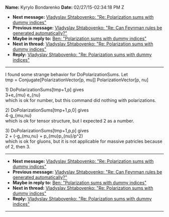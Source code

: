 **Name:** Kyrylo Bondarenko
**Date:** 02/27/15-02:34:18 PM Z

  - **Next message:** [Vladyslav Shtabovenko: "Re: Polarization sums
    with dummy indices"](0854.html)
  - **Previous message:** [Vladyslav Shtabovenko: "Re: Can Feynman rules
    be generated automatically?"](0852.html)
  - **Maybe in reply to:** [Ben: "Polarization sums with dummy
    indices"](0697.html)
  - **Next in thread:** [Vladyslav Shtabovenko: "Re: Polarization sums
    with dummy indices"](0854.html)
  - **Reply:** [Vladyslav Shtabovenko: "Re: Polarization sums with dummy
    indices"](0854.html)

-----

I found some strange behavior for DoPolarizationSums. Let  
tmp = Conjugate[PolarizationVector[p, mu]]
PolarizationVector[p, nu]  

1\) DoPolarizationSums[tmp+1,p] gives  
3+e\_{mu} e\_{nu}  
which is ok for number, but this command did nothing with
polarizations.  

2\) DoPolarizationSums[tmp+1,p,0] gives  
4-g\_{mu,nu}  
which is ok for tensor structure, but I expected 2 as a number.  

3\) DoPolarizationSums[tmp+1,p,p] gives  
2 + (-g\_{mu,nu} + p\_{mu}p\_{nu}/p^2)  
which is ok for gluons, but it is not applicable for massive patricles
because of 2, then 3.  

-----

  - **Next message:** [Vladyslav Shtabovenko: "Re: Polarization sums
    with dummy indices"](0854.html)
  - **Previous message:** [Vladyslav Shtabovenko: "Re: Can Feynman rules
    be generated automatically?"](0852.html)
  - **Maybe in reply to:** [Ben: "Polarization sums with dummy
    indices"](0697.html)
  - **Next in thread:** [Vladyslav Shtabovenko: "Re: Polarization sums
    with dummy indices"](0854.html)
  - **Reply:** [Vladyslav Shtabovenko: "Re: Polarization sums with dummy
    indices"](0854.html)

-----

